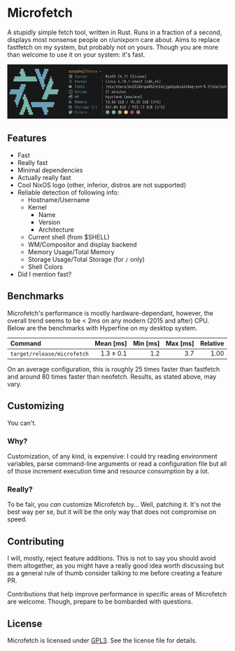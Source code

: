 # Microfetch

A stupidly simple fetch tool, written in Rust. Runs in a fraction of a second,
displays most nonsense people on r/unixporn care about. Aims to replace
fastfetch on my system, but probably not on yours. Though you are more than
welcome to use it on your system: it's fast.

![Demo](.github/assets/demo.png)

## Features

- Fast
- Really fast
- Minimal dependencies
- Actually really fast
- Cool NixOS logo (other, inferior, distros are not supported)
- Reliable detection of following info:
  - Hostname/Username
  - Kernel
    - Name
    - Version
    - Architecture
  - Current shell (from $SHELL)
  - WM/Compositor and display backend
  - Memory Usage/Total Memory
  - Storage Usage/Total Storage (for `/` only)
  - Shell Colors
- Did I mention fast?

## Benchmarks

Microfetch's performance is mostly hardware-dependant, however, the overall
trend seems to be < 2ms on any modern (2015 and after) CPU. Below are the
benchmarks with Hyperfine on my desktop system.

| Command                     | Mean [ms] | Min [ms] | Max [ms] | Relative |
| :-------------------------- | --------: | -------: | -------: | -------: |
| `target/release/microfetch` | 1.3 ± 0.1 |      1.2 |      3.7 |     1.00 |

On an average configuration, this is roughly 25 times faster than fastfetch and
around 80 times faster than neofetch. Results, as stated above, may vary.

## Customizing

You can't.

### Why?

Customization, of any kind, is expensive: I could try reading environment
variables, parse command-line arguments or read a configuration file but all of
those increment execution time and resource consumption by a lot.

### Really?

To be fair, you _can_ customize Microfetch by... Well, patching it. It's not the
best way per se, but it will be the only way that does not compromise on speed.

## Contributing

I will, mostly, reject feature additions. This is not to say you should avoid
them altogether, as you might have a really good idea worth discussing but as a
general rule of thumb consider talking to me before creating a feature PR.

Contributions that help improve performance in specific areas of Microfetch are
welcome. Though, prepare to be bombarded with questions.

## License

Microfetch is licensed under [GPL3](LICENSE). See the license file for details.
